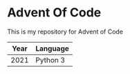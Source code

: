 # Advent Of Code
This is my repository for Advent of Code

Year | Language
--- | ---
2021 | Python 3
